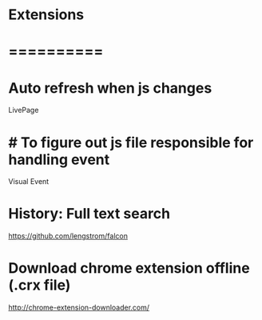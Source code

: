 # Extensions
# ==========
# Auto refresh when js changes
LivePage  
# # To figure out js file responsible for handling event
Visual Event  
# History: Full text search
https://github.com/lengstrom/falcon
# Download chrome extension offline (.crx file)
http://chrome-extension-downloader.com/